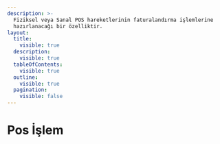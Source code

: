 ```yaml
---
description: >-
  Fiziksel veya Sanal POS hareketlerinin faturalandırma işlemlerine
  hazırlanacağı bir özelliktir.
layout:
  title:
    visible: true
  description:
    visible: true
  tableOfContents:
    visible: true
  outline:
    visible: true
  pagination:
    visible: false
---
```


# Pos İşlem

